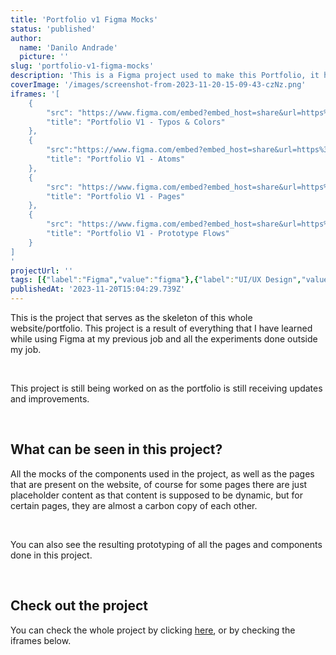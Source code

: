 ```yaml
---
title: 'Portfolio v1 Figma Mocks'
status: 'published'
author:
  name: 'Danilo Andrade'
  picture: ''
slug: 'portfolio-v1-figma-mocks'
description: 'This is a Figma project used to make this Portfolio, it has all the mocks and prototypes implemented in the app.'
coverImage: '/images/screenshot-from-2023-11-20-15-09-43-czNz.png'
iframes: '[
    {
        "src": "https://www.figma.com/embed?embed_host=share&url=https%3A%2F%2Fwww.figma.com%2Ffile%2FtWISqbVVkIsSxS5jaQnk3s%2FPortofolio-V1%3Ftype%3Ddesign%26node-id%3D0%253A1%26mode%3Ddesign%26t%3DRiM0vJTamYj9JlaT-1",
        "title": "Portfolio V1 - Typos & Colors"
    },
    {
        "src":"https://www.figma.com/embed?embed_host=share&url=https%3A%2F%2Fwww.figma.com%2Ffile%2FtWISqbVVkIsSxS5jaQnk3s%2FPortofolio-V1%3Ftype%3Ddesign%26node-id%3D7%253A2%26mode%3Ddesign%26t%3DRiM0vJTamYj9JlaT-1",
        "title": "Portfolio V1 - Atoms"
    },
    {
        "src": "https://www.figma.com/embed?embed_host=share&url=https%3A%2F%2Fwww.figma.com%2Ffile%2FtWISqbVVkIsSxS5jaQnk3s%2FPortofolio-V1%3Ftype%3Ddesign%26node-id%3D21%253A110%26mode%3Ddesign%26t%3DRiM0vJTamYj9JlaT-1",
        "title": "Portfolio V1 - Pages"
    },
    {
        "src": "https://www.figma.com/embed?embed_host=share&url=https%3A%2F%2Fwww.figma.com%2Fproto%2FtWISqbVVkIsSxS5jaQnk3s%2FPortofolio-V1%3Ftype%3Ddesign%26node-id%3D21-111%26t%3DAk3SMqi974U1ncgd-1%26scaling%3Dcontain%26page-id%3D21%253A110%26starting-point-node-id%3D21%253A111%26show-proto-sidebar%3D1%26mode%3Ddesign",
        "title": "Portfolio V1 - Prototype Flows"
    }
]
'
projectUrl: ''
tags: [{"label":"Figma","value":"figma"},{"label":"UI/UX Design","value":"ui/uxDesign"},{"label":"Web Design","value":"webDesign"},{"label":"Responsive Design","value":"responsiveDesign"},{"label":"Iconography","value":"iconography"},{"label":"WIP (Work in progress)","value":"wip (workInProgress)"}]
publishedAt: '2023-11-20T15:04:29.739Z'
---
```


This is the project that serves as the skeleton of this whole website/portfolio. This project is a result of everything that I have learned while using Figma at my previous job and all the experiments done outside my job.

&nbsp;

This project is still being worked on as the portfolio is still receiving updates and improvements.

&nbsp;

## What can be seen in this project?

All the mocks of the components used in the project, as well as the pages that are present on the website, of course for some pages there are just placeholder content as that content is supposed to be dynamic, but for certain pages, they are almost a carbon copy of each other.

&nbsp;

You can also see the resulting prototyping of all the pages and components done in this project.

&nbsp;

## Check out the project

You can check the whole project by clicking [here](https://www.figma.com/file/tWISqbVVkIsSxS5jaQnk3s/Portofolio-V1?type=design&node-id=0%3A1&mode=design&t=RiM0vJTamYj9JlaT-1), or by checking the iframes below.